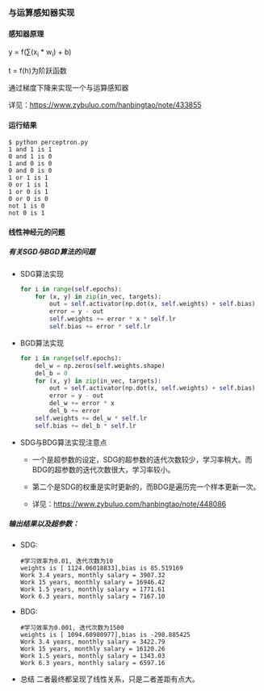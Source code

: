 ### 与运算感知器实现

#### 感知器原理
y = f(∑(x<sub>i</sub> * w<sub>i</sub>) + b)

t = f(h)为阶跃函数

通过梯度下降来实现一个与运算感知器

详见：https://www.zybuluo.com/hanbingtao/note/433855

#### 运行结果
```
$ python perceptron.py
1 and 1 is 1
0 and 1 is 0
1 and 0 is 0
0 and 0 is 0
1 or 1 is 1
0 or 1 is 1
1 or 0 is 1
0 or 0 is 0
not 1 is 0
not 0 is 1
```

#### 线性神经元的问题

##### 有关SGD与BGD算法的问题

* SDG算法实现
    ```Python
    for i in range(self.epochs):
        for (x, y) in zip(in_vec, targets):
            out = self.activator(np.dot(x, self.weights) + self.bias)
            error = y - out
            self.weights += error * x * self.lr
            self.bias += error * self.lr
    ```

* BGD算法实现
    ```Python
    for i in range(self.epochs):
        del_w = np.zeros(self.weights.shape)
        del_b = 0
        for (x, y) in zip(in_vec, targets):
            out = self.activator(np.dot(x, self.weights) + self.bias)
            error = y - out
            del_w += error * x
            del_b += error
        self.weights += del_w * self.lr
        self.bias += del_b * self.lr
    ```
* SDG与BDG算法实现注意点
    - 一个是超参数的设定，SDG的超参数的迭代次数较少，学习率稍大。而BDG的超参数的迭代次数很大，学习率较小。
    - 第二个是SDG的权重是实时更新的，而BDG是遍历完一个样本更新一次。

    - 详见：https://www.zybuluo.com/hanbingtao/note/448086

##### 输出结果以及超参数：
* SDG:
    ```
    #学习效率为0.01, 迭代次数为10
    weights is [ 1124.06018833],bias is 85.519169
    Work 3.4 years, monthly salary = 3907.32
    Work 15 years, monthly salary = 16946.42
    Work 1.5 years, monthly salary = 1771.61
    Work 6.3 years, monthly salary = 7167.10
    ```
* BDG:
    ```
    #学习效率为0.001, 迭代次数为1500
    weights is [ 1094.60980977],bias is -298.885425
    Work 3.4 years, monthly salary = 3422.79
    Work 15 years, monthly salary = 16120.26
    Work 1.5 years, monthly salary = 1343.03
    Work 6.3 years, monthly salary = 6597.16
    ```
* 总结
    二者最终都呈现了线性关系，只是二者差距有点大。
